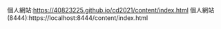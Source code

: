 個人網站:https://40823225.github.io/cd2021/content/index.html
個人網站(8444):https://localhost:8444/content/index.html
